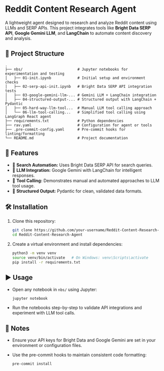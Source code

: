 # Reddit Content Research Agent

A lightweight agent designed to research and analyze Reddit content using LLMs and SERP APIs.
This project integrates tools like **Bright Data SERP API**, **Google Gemini LLM**, and **LangChain** to automate content discovery and analysis.

## 📂 Project Structure

```
.
├── nbs/                         # Jupyter notebooks for experimentation and testing
│   ├── 01-init.ipynb            # Initial setup and environment checks
│   ├── 02-serp-api-init.ipynb   # Bright Data SERP API integration tests
│   ├── 03-google-gemini-llm-... # Gemini LLM + LangChain integration
│   ├── 04-structured-output-... # Structured output with LangChain + Pydantic
│   ├── 05-hard-way-llm-tool...  # Manual LLM tool calling approach
│   └── 06-llm-tool-calling...   # Simplified tool calling using LangGraph React agent
├── requirements.txt             # Python dependencies
├── rav.yaml                     # Configuration for agent or tools
├── .pre-commit-config.yaml      # Pre-commit hooks for linting/formatting
└── README.md                    # Project documentation
```

## 🚀 Features

* 🔎 **Search Automation:** Uses Bright Data SERP API for search queries.
* 🤖 **LLM Integration:** Google Gemini with LangChain for intelligent responses.
* 🧩 **Tool Calling:** Demonstrates manual and automated approaches to LLM tool usage.
* 🧱 **Structured Output:** Pydantic for clean, validated data formats.

## 🛠️ Installation

1. Clone this repository:

   ```bash
   git clone https://github.com/your-username/Reddit-Content-Research-Agent.git
   cd Reddit-Content-Research-Agent
   ```
2. Create a virtual environment and install dependencies:

   ```bash
   python3 -m venv venv
   source venv/bin/activate   # On Windows: venv\Scripts\activate
   pip install -r requirements.txt
   ```

## ▶️ Usage

* Open any notebook in `nbs/` using Jupyter:

  ```bash
  jupyter notebook
  ```
* Run the notebooks step-by-step to validate API integrations and experiment with LLM tool calls.

## 📌 Notes

* Ensure your API keys for Bright Data and Google Gemini are set in your environment or configuration files.
* Use the pre-commit hooks to maintain consistent code formatting:

  ```bash
  pre-commit install
  ```